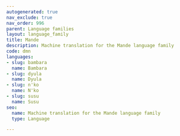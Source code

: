 ```yaml
---
autogenerated: true
nav_exclude: true
nav_order: 996
parent: Language families
layout: language_family
title: Mande
description: Machine translation for the Mande language family
code: dmn
languages:
- slug: bambara
  name: Bambara
- slug: dyula
  name: Dyula
- slug: n'ko
  name: N'ko
- slug: susu
  name: Susu
seo:
  name: Machine translation for the Mande language family
  type: Language

---
```


